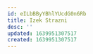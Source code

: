 ```yaml
---
id: eILbBByYBhlYUcdG0n6Rb
title: Izek Strazni
desc: ''
updated: 1639951307517
created: 1639951307517
---
```


